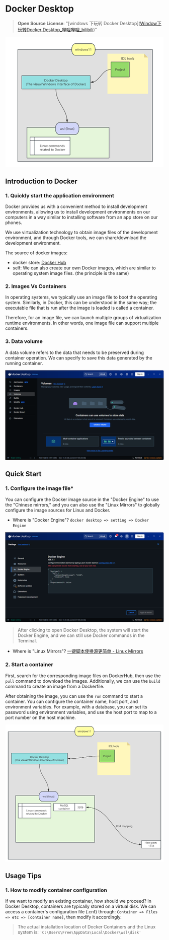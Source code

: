 # Docker Desktop

> **Open Source License**: "[windows 下玩转 Docker Desktop]([Window下玩转Docker Desktop_哔哩哔哩_bilibili](https://www.bilibili.com/video/BV19z421Y7Nn/?spm_id_from=333.337.search-card.all.click&vd_source=91e9878676c7a5f3f24d1d4fb2cba597))"

![image-20250714140700102](./images/image-20250714140700102.png)

## Introduction to Docker

### 1. Quickly start the application environment

Docker provides us with a convenient method to install development  environments, allowing us to install development environments on our computers in a way similar to installing software from an app store on our phones.

We use virtualization technology to obtain image files of the development environment, and through Docker tools, we can share/download the development environment.

The source of docker images:

+ docker store: [Docker Hub](https://hub.docker.com)
+ self: We can also create our own Docker images, which are similar to operating system image files. (the principle is the same)



### 2. Images Vs Containers

In operating systems, we typically use an image file to boot the operating system. Similarly, in Docker, this can be understood in the same way; the executable file that is run after the image is loaded is called a container.

Therefore, for an image file, we can launch multiple groups of virtualization runtime environments. In other words, one image file can support multiple containers.



### 3. Data volume

A data volume refers to the data that needs to be preserved during container operation. We can specify to save this data generated by the running container.

![image-20250714143301241](./images/image-20250714143301241.png)





## Quick Start

### 1. Configure the image file*

You can configure the Docker image source in the "Docker Engine" to use the "Chinese mirrors," and you can also use the "Linux Mirrors" to globally configure the image sources for Linux and Docker.

+ Where is "Docker Engine"?   `docker desktop => setting => Docker Engine`

![image-20250714143834472](./images/image-20250714143834472.png)

> After clicking to open Docker Desktop, the system will start the Docker Engine, and we can still use Docker commands in the Terminal.

+ Where is "Linux Mirrors"?  [一键脚本使换源更简单 - Linux Mirrors](https://linuxmirrors.cn/)



### 2. Start a container

First, search for the corresponding image files on DockerHub, then use the `pull` command to download the images. Additionally, we can use the `build` command to create an image from a Dockerfile.

After obtaining the image, you can use the `run` command to start a container. You can configure the container name, host port, and environment variables. For example, with a database, you can set its password using environment variables, and use the host port to map to a port number on the host machine.

![image-20250715192532634](./images/image-20250715192532634.png)



## Usage Tips

### 1. How to modify container configuration

If we want to modify an existing container, how should we proceed? In Docker Desktop, containers are typically stored on a virtual disk. We can access a container's configuration file (.cnf) through: `Container => Files => etc => [container name]`, then modify it accordingly.

> The actual installation location of Docker Containers and the Linux system is:
> `'C:\Users\Free\AppData\Local\Docker\wsl\disk'`



